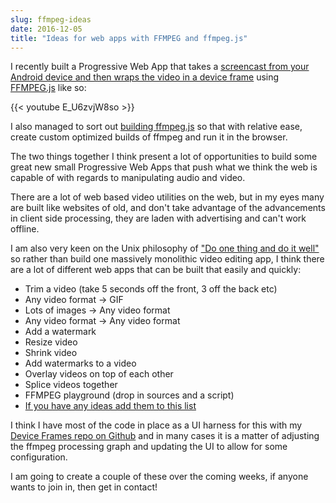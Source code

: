 ```yaml
---
slug: ffmpeg-ideas
date: 2016-12-05
title: "Ideas for web apps with FFMPEG and ffmpeg.js"
---
```


I recently built a Progressive Web App that takes a [screencast from your
Android device and then wraps the video in a device
frame](https://paulkinlan.github.io/deviceframe.es/) using [FFMPEG.js](https://github.com/Kagami/ffmpeg.js) like so:

{{< youtube E_U6zvjW8so >}}
 
I also managed to sort out [building ffmpeg.js](https://paul.kinlan.me/building-ffmpeg.js/) 
so that with relative ease, create custom optimized builds of ffmpeg and run it
in the browser.

The two things together I think present a lot of opportunities to build some 
great new small Progressive Web Apps that push what we think the web is capable
of with regards to manipulating audio and video. 

There are a lot of web based video utilities on the web, but in my eyes many
are built like websites of old, and don't take advantage of the advancements in
client side processing, they are laden with advertising and can't work offline.

I am also very keen on the Unix philosophy of ["Do one thing and do it
well"](https://en.wikipedia.org/wiki/Unix_philosophy#Do_One_Thing_and_Do_It_Well)
so rather than build one massively monolithic video editing app, I think there
are a lot of different web apps that can be built that easily and quickly:

* Trim a video (take 5 seconds off the front, 3 off the back etc)
* Any video format -> GIF
* Lots of images -> Any video format
* Any video format -> Any video format
* Add a watermark
* Resize video
* Shrink video
* Add watermarks to a video
* Overlay videos on top of each other
* Splice videos together
* FFMPEG playground (drop in sources and a script)
* [If you have any ideas add them to this list](https://github.com/PaulKinlan/paul.kinlan.me/edit/master/content/2016-12-05-ffmpeg-ideas.markdown)

I think I have most of the code in place as a UI harness for this with my
[Device Frames repo on Github](https://github.com/PaulKinlan/deviceframe.es) and
in many cases it is a matter of adjusting the ffmpeg processing graph and
updating the UI to allow for some configuration.

I am going to create a couple of these over the coming weeks, if anyone wants to
join in, then get in contact!